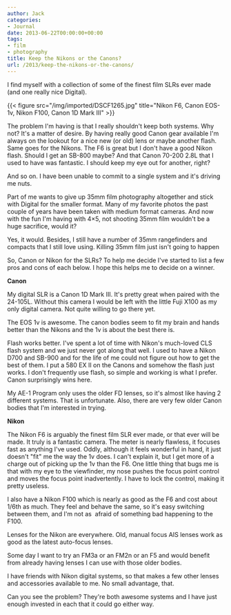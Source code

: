 ```yaml
---
author: Jack
categories:
- Journal
date: 2013-06-22T00:00:00+00:00
tags:
- film
- photography
title: Keep the Nikons or the Canons?
url: /2013/keep-the-nikons-or-the-canons/
---
```


I find myself with a collection of some of the finest film SLRs ever made (and one really nice Digital). 

{{< figure src="/img/imported/DSCF1265.jpg" title="Nikon F6, Canon EOS-1v, Nikon F100, Canon 1D Mark III" >}}


The problem I'm having is that I really shouldn't keep both systems. Why not?
It's a matter of desire. By having really good Canon gear available I'm always
on the lookout for a nice new (or old) lens or maybe another flash. Same goes
for the Nikons. The F6 is great but I don't have a good Nikon flash. Should I
get an SB-800 maybe? And that Canon 70-200 2.8L that I used to have was
fantastic. I should keep my eye out for another, right?
          
And so on. I have been unable to commit to a single system and it's driving me nuts.

Part of me wants to give up 35mm film photography altogether and stick with
Digital for the smaller format. Many of my favorite photos the past
couple of years have been taken with medium format cameras. And now
with the fun I'm having with 4&#215;5, not shooting 35mm film wouldn't
be a huge sacrifice, would it?
          
Yes, it would. Besides, I still have a number of 35mm rangefinders and compacts
that I still love using. Killing 35mm film just isn't going to happen 
          
So, Canon or Nikon for the SLRs? To help me decide I've started to list a few
pros and cons of each below. I hope this helps me to decide on a winner.
          
**Canon**
          
My digital SLR is a Canon 1D Mark III. It's pretty great when paired with the
24-105L. Without this camera I would be left with the little Fuji X100
as my only digital camera. Not quite willing to go there yet.
          
The EOS 1v is awesome. The canon bodies seem to fit my brain and hands better
than the Nikons and the 1v is about the best there is.
          
Flash works better. I've spent a lot of time with Nikon's much-loved CLS flash
system and we just never got along that well. I used to have a Nikon D700 and
SB-900 and for the life of me could not figure out how to get the best of them.
I put a 580 EX II on the Canons and somehow the flash just works. I don't
frequently use flash, so simple and working is what I prefer. Canon surprisingly
wins here.
          
My AE-1 Program only uses the older FD lenses, so it's almost like having 2
different systems. That is unfortunate. Also, there are very few older Canon
bodies that I'm interested in trying.
          
**Nikon**
          
The Nikon F6 is arguably the finest film SLR ever made, or that ever will be
made. It truly is a fantastic camera. The meter is nearly flawless, it focuses
fast as anything I've used. Oddly, although it feels wonderful in hand, it just
doesn't "fit" me the way the 1v does. I can't explain it, but I get more of a
charge out of picking up the 1v than the F6. One little thing that bugs me is
that with my eye to the viewfinder, my nose pushes the focus point control and
moves the focus point inadvertently. I have to lock the control, making it
pretty useless.
          
I also have a Nikon F100 which is nearly as good as the F6 and cost about 1/6th
as much. They feel and behave the same, so it's easy switching between them, and
I'm not as  afraid of something bad happening to the F100.
          
Lenses for the Nikon are everywhere. Old, manual focus AIS lenses work as good
as the latest auto-focus lenses.
          
Some day I want to try an FM3a or an FM2n or an F5 and would benefit from
already having lenses I can use with those older bodies.
          
I have friends with Nikon digital systems, so that makes a few other lenses and
accessories available to me. No small advantage, that.
          
Can you see the problem? They're both awesome systems and I have just enough
invested in each that it could go either way.
